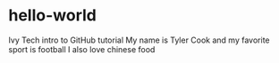 # hello-world
Ivy Tech intro to GitHub tutorial 
My name is Tyler Cook and my favorite sport is football 
I also love chinese food 
